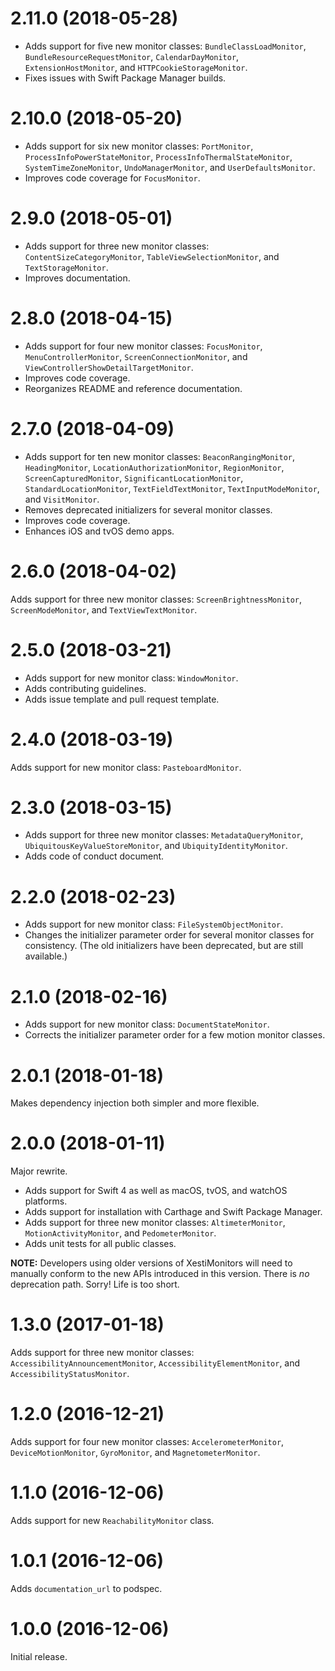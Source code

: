 # 2.11.0 (2018-05-28)

* Adds support for five new monitor classes: `BundleClassLoadMonitor`,
  `BundleResourceRequestMonitor`, `CalendarDayMonitor`, `ExtensionHostMonitor`,
  and `HTTPCookieStorageMonitor`.
* Fixes issues with Swift Package Manager builds.

# 2.10.0 (2018-05-20)

* Adds support for six new monitor classes: `PortMonitor`,
  `ProcessInfoPowerStateMonitor`, `ProcessInfoThermalStateMonitor`,
  `SystemTimeZoneMonitor`, `UndoManagerMonitor`, and `UserDefaultsMonitor`.
* Improves code coverage for `FocusMonitor`.

# 2.9.0 (2018-05-01)

* Adds support for three new monitor classes: `ContentSizeCategoryMonitor`,
  `TableViewSelectionMonitor`, and `TextStorageMonitor`.
* Improves documentation.

# 2.8.0 (2018-04-15)

* Adds support for four new monitor classes: `FocusMonitor`,
  `MenuControllerMonitor`, `ScreenConnectionMonitor`, and
  `ViewControllerShowDetailTargetMonitor`.
* Improves code coverage.
* Reorganizes README and reference documentation.

# 2.7.0 (2018-04-09)

* Adds support for ten new monitor classes: `BeaconRangingMonitor`,
  `HeadingMonitor`, `LocationAuthorizationMonitor`, `RegionMonitor`,
  `ScreenCapturedMonitor`, `SignificantLocationMonitor`,
  `StandardLocationMonitor`, `TextFieldTextMonitor`, `TextInputModeMonitor`,
  and `VisitMonitor`.
* Removes deprecated initializers for several monitor classes.
* Improves code coverage.
* Enhances iOS and tvOS demo apps.

# 2.6.0 (2018-04-02)

Adds support for three new monitor classes: `ScreenBrightnessMonitor`,
`ScreenModeMonitor`, and `TextViewTextMonitor`.

# 2.5.0 (2018-03-21)

* Adds support for new monitor class: `WindowMonitor`.
* Adds contributing guidelines.
* Adds issue template and pull request template.

# 2.4.0 (2018-03-19)

Adds support for new monitor class: `PasteboardMonitor`.

# 2.3.0 (2018-03-15)

* Adds support for three new monitor classes: `MetadataQueryMonitor`,
  `UbiquitousKeyValueStoreMonitor`, and `UbiquityIdentityMonitor`.
* Adds code of conduct document.

# 2.2.0 (2018-02-23)

* Adds support for new monitor class: `FileSystemObjectMonitor`.
* Changes the initializer parameter order for several monitor classes for
  consistency. (The old initializers have been deprecated, but are still
  available.)

# 2.1.0 (2018-02-16)

* Adds support for new monitor class: `DocumentStateMonitor`.
* Corrects the initializer parameter order for a few motion monitor classes.

# 2.0.1 (2018-01-18)

Makes dependency injection both simpler and more flexible.

# 2.0.0 (2018-01-11)

Major rewrite.

* Adds support for Swift 4 as well as macOS, tvOS, and watchOS platforms.
* Adds support for installation with Carthage and Swift Package Manager.
* Adds support for three new monitor classes: `AltimeterMonitor`,
  `MotionActivityMonitor`, and `PedometerMonitor`.
* Adds unit tests for all public classes.

**NOTE:** Developers using older versions of XestiMonitors will need to
manually conform to the new APIs introduced in this version. There is _no_
deprecation path. Sorry! Life is too short.

# 1.3.0 (2017-01-18)

Adds support for three new monitor classes:
`AccessibilityAnnouncementMonitor`, `AccessibilityElementMonitor`, and
`AccessibilityStatusMonitor`.

# 1.2.0 (2016-12-21)

Adds support for four new monitor classes: `AccelerometerMonitor`,
`DeviceMotionMonitor`, `GyroMonitor`, and `MagnetometerMonitor`.

# 1.1.0 (2016-12-06)

Adds support for new `ReachabilityMonitor` class.

# 1.0.1 (2016-12-06)

Adds `documentation_url` to podspec.

# 1.0.0 (2016-12-06)

Initial release.
